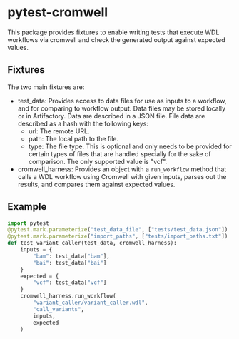 # pytest-cromwell

This package provides fixtures to enable writing tests that execute WDL workflows via cromwell and check the generated output against expected values.

## Fixtures

The two main fixtures are:

* test_data: Provides access to data files for use as inputs to a workflow, and for comparing to workflow output. Data files may be stored locally or in Artifactory. Data are described in a JSON file. File data are described as a hash with the following keys:
    * url: The remote URL.
    * path: The local path to the file.
    * type: The file type. This is optional and only needs to be provided for certain types of files that are handled specially for the sake of comparison. The only supported value is "vcf".
* cromwell_harness: Provides an object with a `run_workflow` method that calls a WDL workflow using Cromwell with given inputs, parses out the results, and compares them against expected values.

## Example

```python
import pytest
@pytest.mark.parameterize("test_data_file", ["tests/test_data.json"])
@pytest.mark.parameterize("import_paths", ["tests/import_paths.txt"])
def test_variant_caller(test_data, cromwell_harness):
    inputs = {
        "bam": test_data["bam"],
        "bai": test_data["bai"]
    }
    expected = {
        "vcf": test_data["vcf"]
    }
    cromwell_harness.run_workflow(
        "variant_caller/variant_caller.wdl",
        "call_variants",
        inputs,
        expected
    )
```

